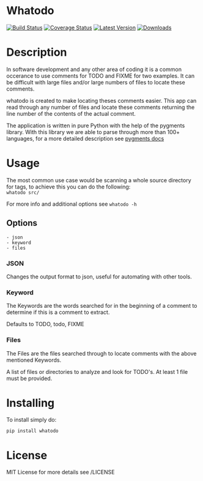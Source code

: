 Whatodo
=======
[![Build Status](https://travis-ci.org/masterkoppa/whatodo.svg?branch=master)](https://travis-ci.org/masterkoppa/whatodo)
[![Coverage Status](https://coveralls.io/repos/masterkoppa/whatodo/badge.svg?branch=master)](https://coveralls.io/r/masterkoppa/whatodo?branch=master)
[![Latest Version](https://pypip.in/version/whatodo/badge.svg)](https://pypi.python.org/pypi/whatodo/)
[![Downloads](https://pypip.in/download/whatodo/badge.svg)](https://pypi.python.org/pypi/whatodo/)

# Description
In software development and any other area of coding it is a common occerance to use comments 
for TODO and FIXME for two examples. It can be difficult with large files and/or large numbers 
of files to locate these comments.

whatodo is created to make locating theses comments easier. This app can read through any 
number of files and locate these comments returning the line number of the contents of the actual comment.

The application is written in pure Python with the help of the pygments library. With this 
library we are able to parse through more than 100+ languages, for a more detailed description 
see [pygments docs](http://pygments.org/languages/)

# Usage
The most common use case would be scanning a whole source directory for tags, to achieve 
this you can do the following:  
```whatodo src/```

For more info and additional options see ```whatodo -h```

## Options
	- json
	- keyword
	- files

### JSON
Changes the output format to json, useful for automating with other tools.


### Keyword
The Keywords are the words searched for in the beginning of a comment to determine if this is a comment to extract.

Defaults to TODO, todo, FIXME


### Files
The Files are the files searched through to locate comments with the above mentioned Keywords.

A list of files or directories to analyze and look for TODO's. At least 1 file must be provided. 

# Installing

To install simply do:  
```
pip install whatodo
```

# License
MIT License for more details see /LICENSE

